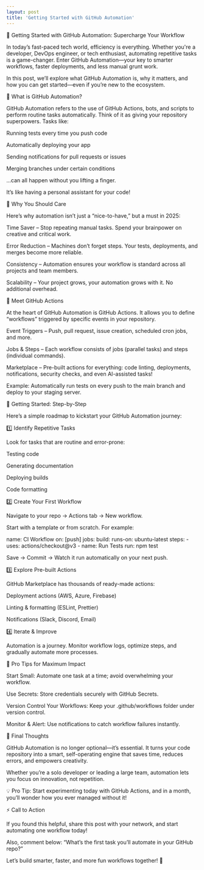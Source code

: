 ```yaml
---
layout: post
title: 'Getting Started with GitHub Automation'
---
```

🚀 Getting Started with GitHub Automation: Supercharge Your Workflow

In today’s fast-paced tech world, efficiency is everything. Whether you're a developer, DevOps engineer, or tech enthusiast, automating repetitive tasks is a game-changer. Enter GitHub Automation—your key to smarter workflows, faster deployments, and less manual grunt work.

In this post, we’ll explore what GitHub Automation is, why it matters, and how you can get started—even if you’re new to the ecosystem.

🔹 What is GitHub Automation?

GitHub Automation refers to the use of GitHub Actions, bots, and scripts to perform routine tasks automatically. Think of it as giving your repository superpowers. Tasks like:

Running tests every time you push code

Automatically deploying your app

Sending notifications for pull requests or issues

Merging branches under certain conditions

…can all happen without you lifting a finger.

It’s like having a personal assistant for your code!

🔹 Why You Should Care

Here’s why automation isn’t just a “nice-to-have,” but a must in 2025:

Time Saver – Stop repeating manual tasks. Spend your brainpower on creative and critical work.

Error Reduction – Machines don’t forget steps. Your tests, deployments, and merges become more reliable.

Consistency – Automation ensures your workflow is standard across all projects and team members.

Scalability – Your project grows, your automation grows with it. No additional overhead.

🔹 Meet GitHub Actions

At the heart of GitHub Automation is GitHub Actions. It allows you to define “workflows” triggered by specific events in your repository.

Event Triggers – Push, pull request, issue creation, scheduled cron jobs, and more.

Jobs & Steps – Each workflow consists of jobs (parallel tasks) and steps (individual commands).

Marketplace – Pre-built actions for everything: code linting, deployments, notifications, security checks, and even AI-assisted tasks!

Example: Automatically run tests on every push to the main branch and deploy to your staging server.

🔹 Getting Started: Step-by-Step

Here’s a simple roadmap to kickstart your GitHub Automation journey:

1️⃣ Identify Repetitive Tasks

Look for tasks that are routine and error-prone:

Testing code

Generating documentation

Deploying builds

Code formatting

2️⃣ Create Your First Workflow

Navigate to your repo → Actions tab → New workflow.

Start with a template or from scratch. For example:

name: CI Workflow
on: [push]
jobs:
  build:
    runs-on: ubuntu-latest
    steps:
      - uses: actions/checkout@v3
      - name: Run Tests
        run: npm test


Save → Commit → Watch it run automatically on your next push.

3️⃣ Explore Pre-built Actions

GitHub Marketplace has thousands of ready-made actions:

Deployment actions (AWS, Azure, Firebase)

Linting & formatting (ESLint, Prettier)

Notifications (Slack, Discord, Email)

4️⃣ Iterate & Improve

Automation is a journey. Monitor workflow logs, optimize steps, and gradually automate more processes.

🔹 Pro Tips for Maximum Impact

Start Small: Automate one task at a time; avoid overwhelming your workflow.

Use Secrets: Store credentials securely with GitHub Secrets.

Version Control Your Workflows: Keep your .github/workflows folder under version control.

Monitor & Alert: Use notifications to catch workflow failures instantly.

🔹 Final Thoughts

GitHub Automation is no longer optional—it’s essential. It turns your code repository into a smart, self-operating engine that saves time, reduces errors, and empowers creativity.

Whether you’re a solo developer or leading a large team, automation lets you focus on innovation, not repetition.

💡 Pro Tip: Start experimenting today with GitHub Actions, and in a month, you’ll wonder how you ever managed without it!

⚡ Call to Action

If you found this helpful, share this post with your network, and start automating one workflow today!

Also, comment below:
“What’s the first task you’ll automate in your GitHub repo?”

Let’s build smarter, faster, and more fun workflows together! 🚀